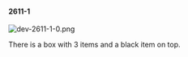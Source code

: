 #### 2611-1
![dev-2611-1-0.png](https://github.com/lil-lab/nlvr/raw/master/nlvr/dev/images/5/dev-2611-1-0.png "dev-2611-1-0.png")

There is a box with 3 items and a black item on top.
